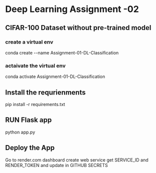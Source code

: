 # Deep Learning Assignment -02 

## CIFAR-100 Dataset without pre-trained model


### create a virtual env

conda create --name Assignment-01-DL-Classification

### actaivate the virtual env

conda activate Assignment-01-DL-Classification

## Install the requrienments

pip install -r requirements.txt


## RUN Flask app
python app.py

## Deploy the App
Go to render.com dashboard
create web service 
get SERVICE_ID and RENDER_TOKEN and update in GITHUB SECRETS